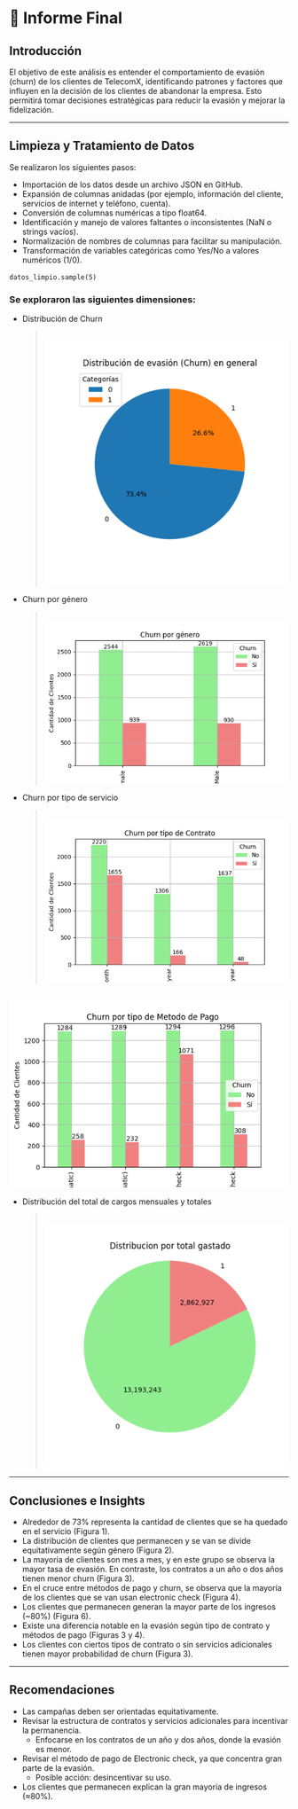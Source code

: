 # 📄 Informe Final

## Introducción
El objetivo de este análisis es entender el comportamiento de evasión (churn) de los clientes de TelecomX, identificando patrones y factores que influyen en la decisión de los clientes de abandonar la empresa. Esto permitirá tomar decisiones estratégicas para reducir la evasión y mejorar la fidelización.

---

## Limpieza y Tratamiento de Datos
Se realizaron los siguientes pasos:

- Importación de los datos desde un archivo JSON en GitHub.
- Expansión de columnas anidadas (por ejemplo, información del cliente, servicios de internet y teléfono, cuenta).
- Conversión de columnas numéricas a tipo float64.
- Identificación y manejo de valores faltantes o inconsistentes (NaN o strings vacíos).
- Normalización de nombres de columnas para facilitar su manipulación.
- Transformación de variables categóricas como Yes/No a valores numéricos (1/0).

```
datos_limpio.sample(5)
```

### Se exploraron las siguientes dimensiones:

- Distribución de Churn  
  > <a name="fig1"></a>  
![Figura 1: Distribución de la evasión](https://raw.githubusercontent.com/d4vid2025/challenge2-data-science-LATAM/main/evasion_general.png)  

- Churn por género  
  > <a name="fig2"></a>  
![Churn por tipo de contrato](https://raw.githubusercontent.com/d4vid2025/challenge2-data-science-LATAM/refs/heads/main/churn_genero.png)

- Churn por tipo de servicio  
  > <a name="fig3"></a>  
![Churn por tipo de contrato](https://raw.githubusercontent.com/d4vid2025/challenge2-data-science-LATAM/refs/heads/main/churn_contrato.png)

<a name="fig4"></a>  
![Churn por tipo de contrato](https://raw.githubusercontent.com/d4vid2025/challenge2-data-science-LATAM/refs/heads/main/churn_metodo_pago.png)

- Distribución del total de cargos mensuales y totales  
  ><a name="fig6"></a>  
![Churn por tipo de contrato](https://raw.githubusercontent.com/d4vid2025/challenge2-data-science-LATAM/refs/heads/main/churn_cuentas_totales.png)

---

## Conclusiones e Insights

- Alrededor de 73% representa la cantidad de clientes que se ha quedado en el servicio (Figura 1).  
- La distribución de clientes que permanecen y se van se divide equitativamente según género (Figura 2).  
- La mayoría de clientes son mes a mes, y en este grupo se observa la mayor tasa de evasión. En contraste, los contratos a un año o dos años tienen menor churn (Figura 3).  
- En el cruce entre métodos de pago y churn, se observa que la mayoría de los clientes que se van usan electronic check (Figura 4).  
- Los clientes que permanecen generan la mayor parte de los ingresos (~80%) (Figura 6).  
- Existe una diferencia notable en la evasión según tipo de contrato y métodos de pago (Figuras 3 y 4).  
- Los clientes con ciertos tipos de contrato o sin servicios adicionales tienen mayor probabilidad de churn (Figura 3).

---

## Recomendaciones

- Las campañas deben ser orientadas equitativamente.  
- Revisar la estructura de contratos y servicios adicionales para incentivar la permanencia.  
  - Enfocarse en los contratos de un año y dos años, donde la evasión es menor.  
- Revisar el método de pago de Electronic check, ya que concentra gran parte de la evasión.  
  - Posible acción: desincentivar su uso.  
- Los clientes que permanecen explican la gran mayoría de ingresos (≈80%).
